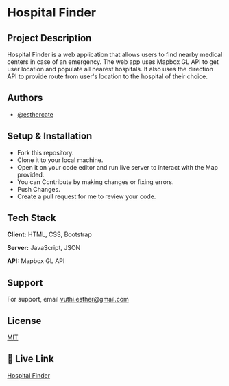 # Hospital Finder

## Project Description

Hospital Finder is a web application that allows users to find nearby medical centers in case of an emergency.
The web app uses Mapbox GL API to get user location and populate all nearest hospitals.
It also uses the direction API to provide route from user's location to the hospital of their choice.

## Authors

- [@esthercate](https://www.github.com/esthercate)

## Setup & Installation

- Fork this repository.
- Clone it to your local machine.
- Open it on your code editor and run live server to interact with the Map provided.
- You can Ccntribute by making changes or fixing errors.
- Push Changes.
- Create a pull request for me to review your code.

## Tech Stack

**Client:** HTML, CSS, Bootstrap

**Server:** JavaScript, JSON

**API:** Mapbox GL API

## Support

For support, email vuthi.esther@gmail.com

## License

[MIT](https://choosealicense.com/licenses/mit/)

## 🔗 Live Link

[Hospital Finder](https://esthercate.github.io/Hospital-Finder/)
